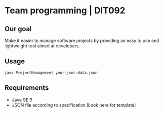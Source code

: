 # Team programming | DIT092

##  Our goal
Make it easier to manage software projects by providing an easy to use and lightweight tool aimed at developers.

## Usage
    java ProjectManagement your-json-data.json

## Requirements
* Java SE 9
* JSON file according to specification (Look here for template)
